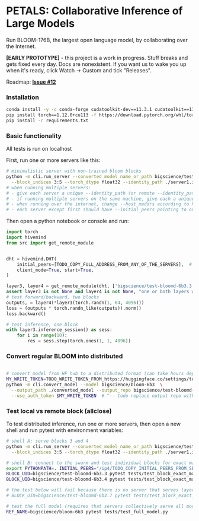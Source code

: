 # PETALS: Collaborative Inference of Large Models

Run BLOOM-176B, the largest open language model, by collaborating over the Internet.

__[EARLY PROTOTYPE]__ - this project is a work in progress. Stuff breaks and gets fixed every day. Docs are nonexistent.
If you want us to wake you up when it's ready, click Watch -> Custom and tick "Releases".

Roadmap: [__Issue #12__](https://github.com/learning-at-home/bloom-demo/issues/12)

### Installation

```bash
conda install -y -c conda-forge cudatoolkit-dev==11.3.1 cudatoolkit==11.3.1 cudnn==8.2.1.32
pip install torch==1.12.0+cu113 -f https://download.pytorch.org/whl/torch_stable.html
pip install -r requirements.txt
```


### Basic functionality

All tests is run on localhost

First, run one or more servers like this:
```bash
# minimalistic server with non-trained bloom blocks
python -m cli.run_server --converted_model_name_or_path bigscience/test-bloomd-6b3 \
  --block_indices 3:5 --torch_dtype float32 --identity_path ./server1.id --host_maddrs /ip4/127.0.0.1/tcp/31337
# when running multiple servers:
# - give each server a unique --identity_path (or remote --identity_path arg when debugging)
# - if running multiple servers on the same machine, give each a unique port (last integer in --host_maddrs, 0 means random port)
# - when running over the internet, change --host_maddrs according to https://learning-at-home.readthedocs.io/en/latest/user/dht.html#running-across-the-internet
# - each server except first should have --initial_peers pointing to one of pre-existing servers
```

Then open a python notebook or console and run:
```python
import torch
import hivemind
from src import get_remote_module


dht = hivemind.DHT(
    initial_peers=[TODO_COPY_FULL_ADDRESS_FROM_ANY_OF_THE_SERVERS],  # e.g. /ip4/127.0.0.1/...
    client_mode=True, start=True,
)

layer3, layer4 = get_remote_module(dht, ['bigscience/test-bloomd-6b3.3', 'bigscience/test-bloomd-6b3.4'])
assert layer3 is not None and layer4 is not None, "one or both layers were not found in DHT"
# test forward/backward, two blocks
outputs, = layer4(*layer3(torch.randn(1, 64, 4096)))
loss = (outputs * torch.randn_like(outputs)).norm()
loss.backward()

# test inference, one block
with layer3.inference_session() as sess:
    for i in range(10):
        res = sess.step(torch.ones(1, 1, 4096))
```


### Convert regular BLOOM into distributed
```bash

# convert model from HF hub to a distributed format (can take hours depending on your connection!)
MY_WRITE_TOKEN=TODO_WRITE_TOKEN_FROM_https://huggingface.co/settings/token
python -m cli.convert_model --model bigscience/bloom-6b3  \
  --output_path ./converted_model --output_repo bigscience/test-bloomd-6b3 \
  --use_auth_token $MY_WRITE_TOKEN  # ^-- todo replace output repo with something you have access to
```


### Test local vs remote block (allclose)

To test distributed inference, run one or more servers, then open a new shell and run pytest with environment variables:
```bash
# shell A: serve blocks 3 and 4
python -m cli.run_server --converted_model_name_or_path bigscience/test-bloomd-6b3 \
  --block_indices 3:5 --torch_dtype float32 --identity_path ./server1.id --host_maddrs /ip4/127.0.0.1/tcp/31337

# shell B: connect to the swarm and test individual blocks for exact match
export PYTHONPATH=. INITIAL_PEERS="/ip4/TODO_COPY_INITIAL_PEERS_FROM_SERVER_OUTPUT"
BLOCK_UID=bigscience/test-bloomd-6b3.3 pytest tests/test_block_exact_match.py
BLOCK_UID=bigscience/test-bloomd-6b3.4 pytest tests/test_block_exact_match.py

# the test below will fail because there is no server that serves layer 7
# BLOCK_UID=bigscience/test-bloomd-6b3.7 pytest tests/test_block_exact_match.py

# test the full model (requires that servers collectively serve all model layers)
REF_NAME=bigscience/bloom-6b3 pytest tests/test_full_model.py
```
